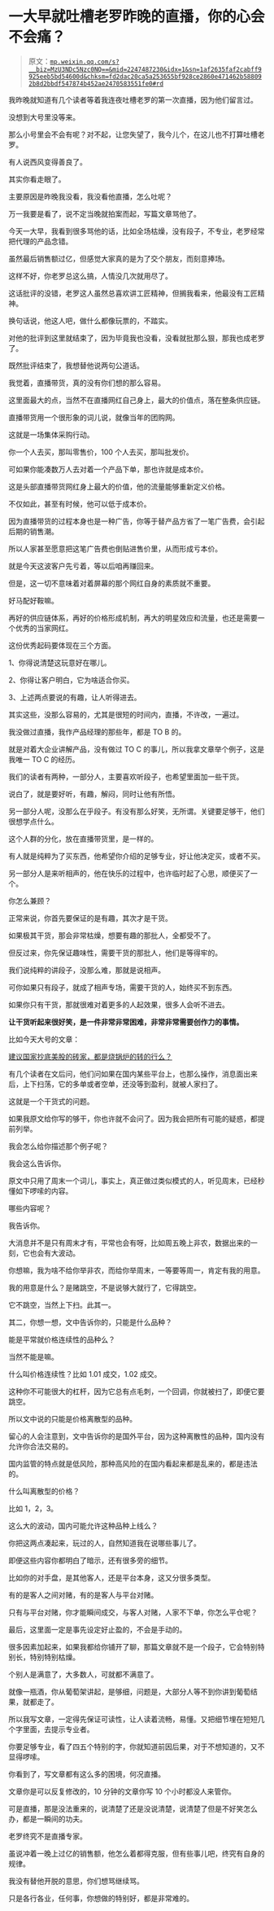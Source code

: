 # 一大早就吐槽老罗昨晚的直播，你的心会不会痛？

> 原文：[`mp.weixin.qq.com/s?__biz=MzU3NDc5Nzc0NQ==&mid=2247487230&idx=1&sn=1af2635faf2cabff9925eeb5bd54600d&chksm=fd2dac20ca5a253655bf928ce2860e471462b588092b8d2bbdf547874b452ae2470583551fe0#rd`](http://mp.weixin.qq.com/s?__biz=MzU3NDc5Nzc0NQ==&mid=2247487230&idx=1&sn=1af2635faf2cabff9925eeb5bd54600d&chksm=fd2dac20ca5a253655bf928ce2860e471462b588092b8d2bbdf547874b452ae2470583551fe0#rd)

我昨晚就知道有几个读者等着我连夜吐槽老罗的第一次直播，因为他们留言过。

没想到大号里没等来。

那么小号里会不会有呢？对不起，让您失望了，我今儿个，在这儿也不打算吐槽老罗。

有人说西风变得善良了。

其实你看走眼了。

主要原因是昨晚我没看，我没看他直播，怎么吐呢？

万一我要是看了，说不定当晚就拍案而起，写篇文章骂他了。

今天一大早，我看到很多骂他的话，比如全场枯燥，没有段子，不专业，老罗经常把代理的产品念错。

虽然最后销售额过亿，但感觉大家真的是为了交个朋友，而刻意捧场。

这样不好，你老罗总这么搞，人情没几次就用尽了。

这话批评的没错，老罗这人虽然总喜欢讲工匠精神，但搁我看来，他最没有工匠精神。

换句话说，他这人吧，做什么都像玩票的，不踏实。

对他的批评到这里就结束了，因为毕竟我也没看，没看就批那么狠，那我也成老罗了。

既然批评结束了，我想替他说两句公道话。

我觉着，直播带货，真的没有你们想的那么容易。

这里面最大的点，当然不在直播网红自己身上，最大的价值点，落在整条供应链。

直播带货用一个很形象的词儿说，就像当年的团购网。

这就是一场集体采购行动。

你一个人去买，那叫零售价，100 个人去买，那叫批发价。

可如果你能凑数万人去对着一个产品下单，那也许就是成本价。

这是头部直播带货网红身上最大的价值，他的流量能够重新定义价格。

不仅如此，甚至有时候，他可以低于成本价。

因为直播带货的过程本身也是一种广告，你等于替产品方省了一笔广告费，会引起后期的销售潮。

所以人家甚至愿意把这笔广告费也倒贴进售价里，从而形成亏本价。

就是今天这波客户先亏着，等以后咱再赚回来。

但是，这一切不意味着对着屏幕的那个网红自身的素质就不重要。

好马配好鞍嘛。

再好的供应链体系，再好的价格形成机制，再大的明星效应和流量，也还是需要一个优秀的当家网红。

这份优秀起码要体现在三个方面。

1、你得说清楚这玩意好在哪儿。

2、你得让客户明白，它为啥适合你买。

3、上述两点要说的有趣，让人听得进去。

其实这些，没那么容易的，尤其是很短的时间内，直播，不许改，一遍过。

我没做过直播，我作产品经理的那些年，都是 TO B 的。

就是对着大企业讲解产品，没有做过 TO C 的事儿，所以我拿文章举个例子，这是我唯一 TO C 的经历。

我们的读者有两种，一部分人，主要喜欢听段子，也希望里面加一些干货。

说白了，就是要好听，有趣，解闷，同时让他有所悟。

另一部分人呢，没那么在乎段子。有没有那么好笑，无所谓。关键要足够干，他们很想学点什么。

这个人群的分化，放在直播带货里，是一样的。

有人就是纯粹为了买东西，他希望你介绍的足够专业，好让他决定买，或者不买。

另一部分人是来听相声的，他在快乐的过程中，也许临时起了心思，顺便买了一个。

你怎么兼顾？

正常来说，你首先要保证的是有趣，其次才是干货。

如果极其干货，那会非常枯燥，想要有趣的那批人，全都受不了。

但反过来，你先保证趣味性，需要干货的那批人，他们是等得牢的。

我们说纯粹的讲段子，没那么难，那就是说相声。

可你如果只有段子，就成了相声专场，需要干货的人，始终买不到东西。

如果你只有干货，那就很难对着更多的人起效果，很多人会听不进去。

**让干货听起来很好笑，是一件非常非常困难，非常非常需要创作力的事情。**

比如今天大号的文章：

[建议国家抄底美股的砖家，都是烧锅炉的转的行么？](https://mp.weixin.qq.com/s?__biz=MzU0MjYwNDU2Mw==&mid=2247488808&idx=1&sn=252105916df62acd66027eb5df2acf67&chksm=fb197954cc6ef042f4f586dcb9945efe80c6c9a3c7aabf0e863e95b83d3b65b246194148b064&token=886618185&lang=zh_CN&scene=21#wechat_redirect)

有几个读者在文后问，他们问如果在国内某些平台上，也那么操作，消息面出来后，上下扫荡，它的多单或者空单，还没等到盈利，就被人家扫了。

这就是一个干货式的问题。

如果我原文给你写的够干，你也许就不会问了。因为我会把所有可能的疑惑，都提前列举。

我会怎么给你描述那个例子呢？

我会这么告诉你。

原文中只用了周末一个词儿，事实上，真正做过类似模式的人，听见周末，已经秒懂如下啰嗦的内容。

哪些内容呢？

我告诉你。

大消息并不是只有周末才有，平常也会有呀，比如周五晚上非农，数据出来的一刻，它也会有大波动。

你想嘛，我为啥不给你举非农，而给你举周末，一等要等周一，肯定有我的用意。

我的用意是什么？是赌跳空，不是说够大就行了，它得跳空。

它不跳空，当然上下扫。此其一。

其二，你想一想，文中告诉你的，只能是什么品种？

能是平常就价格连续性的品种么？

当然不能是嘛。

什么叫价格连续性？比如 1.01 成交，1.02 成交。

这种你不可能很大的杠杆，因为它总有点毛刺，一个回调，你就被扫了，即便它要跳空。

所以文中说的只能是价格离散型的品种。

留心的人会注意到，文中告诉你的是国外平台，因为这种离散性的品种，国内没有允许你合法交易的。

国内监管的特点就是低风险，那种高风险的在国内看起来都是乱来的，都是违法的。

什么叫离散型的价格？

比如 1，2，3。

这么大的波动，国内可能允许这种品种上线么？

你把这两点凑起来，玩过的人，自然知道我在说哪些事儿了。

即便这些内容你都明白了暗示，还有很多旁的细节。

比如你的对手盘，是其他客人，还是平台本身，这又分很多类型。

有的是客人之间对赌，有的是客人与平台对赌。

只有与平台对赌，你才能瞬间成交，与客人对赌，人家不下单，你怎么平仓呢？

最后，这里面一定是事先设定好止盈的，不会是手动的。

很多因素加起来，如果我都给你铺开了聊，那篇文章就不是一个段子，它会特别特别长，特别特别枯燥。

个别人是满意了，大多数人，可就都不满意了。

就像一瓶酒，你从葡萄架讲起，是够细，问题是，大部分人等不到你讲到葡萄结果，就都走了。

所以我写文章，一定得先保证可读性，让人读着流畅，易懂。又把细节埋在短短几个字里面，去提示专业者。

你要足够专业，看了四五个特别的字，你就知道前因后果，对于不想知道的，又不显得啰嗦。

你看到了，写文章都有这么多的困境，何况直播。

文章你是可以反复修改的，10 分钟的文章你写 10 个小时都没人来管你。

可是直播，那是没法重来的，说清楚了还是没说清楚，说清楚了但是不好笑怎么办，都是一瞬间的功夫。

老罗终究不是直播专家。

虽说冲着一晚上过亿的销售额，他怎么着都得克服，但有些事儿吧，终究有自身的规律。

我没有替他开脱的意思，你们想骂继续骂。

只是各行各业，任何事，你想做的特别好，都是非常难的。
